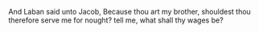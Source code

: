 And Laban said unto Jacob, Because thou art my brother, shouldest thou therefore serve me for nought? tell me, what shall thy wages be?
